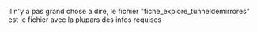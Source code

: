 Il n'y a pas grand chose a dire, le fichier "fiche_explore_tunneldemirrores" est le fichier avec la plupars des infos requises
